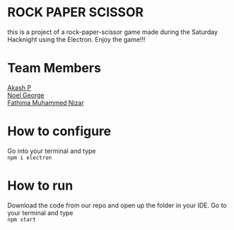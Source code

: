 # ROCK PAPER SCISSOR

this is a project of a rock-paper-scissor game made during the Saturday Hacknight using the Electron. 
Enjoy the game!!!

# Team Members

[Akash P](https://github.com/FrostyCake47) <br />
[Noel George](https://github.com/noelg-cj) <br />
[Fathima Muhammed Nizar](https://github.com/Fathima-Muhammed-Nizar) <br />

# How to configure
Go into your terminal and type <br />
```npm i electron```

# How to run
Download the code from our repo and open up the folder in your IDE.
Go to your terminal and type <br />
```npm start```
